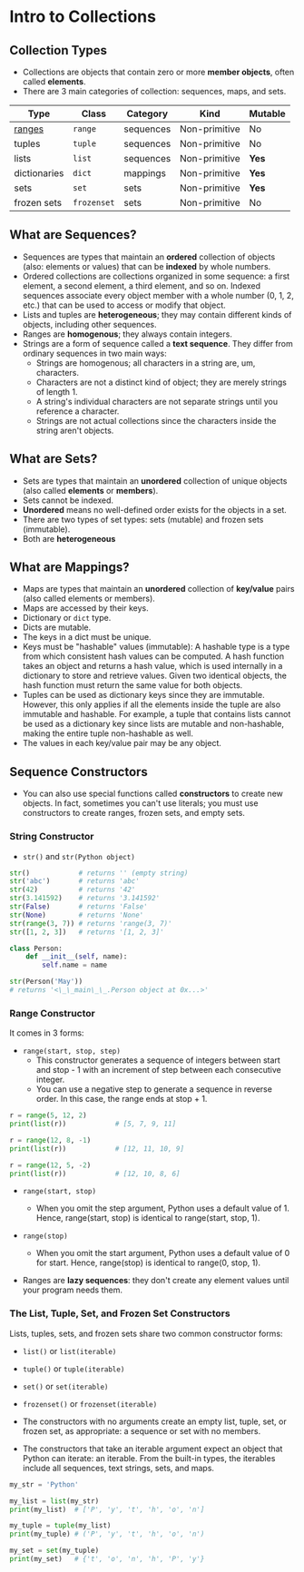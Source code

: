 # Intro to Collections

## Collection Types

- Collections are objects that contain zero or more **member objects**, often called **elements**.
- There are 3 main categories of collection: sequences, maps, and sets.

| Type                | Class       | Category  | Kind          | Mutable |
| ------------------- | ----------- | --------- | ------------- | ------- |
| [ranges](10.ranges) | `range`     | sequences | Non-primitive | No      |
| tuples              | `tuple`     | sequences | Non-primitive | No      |
| lists               | `list`      | sequences | Non-primitive | **Yes** |
| dictionaries        | `dict`      | mappings  | Non-primitive | **Yes** |
| sets                | `set`       | sets      | Non-primitive | **Yes** |
| frozen sets         | `frozenset` | sets      | Non-primitive | No      |
## What are Sequences?

- Sequences are types that maintain an **ordered** collection of objects (also: elements or values) that can be **indexed** by whole numbers.
- Ordered collections are collections organized in some sequence: a first element, a second element, a third element, and so on. Indexed sequences associate every object member with a whole number (0, 1, 2, etc.) that can be used to access or modify that object. 
- Lists and tuples are **heterogeneous**; they may contain different kinds of objects, including other sequences.
- Ranges are **homogenous**; they always contain integers.
- Strings are a form of sequence called a **text sequence**. They differ from ordinary sequences in two main ways:
    - Strings are homogenous; all characters in a string are, um, characters.
    - Characters are not a distinct kind of object; they are merely strings of length 1.
    - A string's individual characters are not separate strings until you reference a character.
    - Strings are not actual collections since the characters inside the string aren't objects.

## What are Sets?

- Sets are types that maintain an **unordered** collection of unique objects (also called **elements** or **members**).
- Sets cannot be indexed.
- **Unordered** means no well-defined order exists for the objects in a set.
- There are two types of set types: sets (mutable) and frozen sets (immutable).
- Both are **heterogeneous**

## What are Mappings?

- Maps are types that maintain an **unordered** collection of **key/value** pairs (also called elements or members).
- Maps are accessed by their keys.
- Dictionary or `dict` type.
- Dicts are mutable.
- The keys in a dict must be unique.
- Keys must be "hashable" values (immutable): A hashable type is a type from which consistent hash values can be computed. A hash function takes an object and returns a hash value, which is used internally in a dictionary to store and retrieve values. Given two identical objects, the hash function must return the same value for both objects.
- Tuples can be used as dictionary keys since they are immutable. However, this only applies if all the elements inside the tuple are also immutable and hashable. For example, a tuple that contains lists cannot be used as a dictionary key since lists are mutable and non-hashable, making the entire tuple non-hashable as well.
- The values in each key/value pair may be any object.

## Sequence Constructors

- You can also use special functions called **constructors** to create new objects. In fact, sometimes you can't use literals; you must use constructors to create ranges, frozen sets, and empty sets.

### String Constructor

- `str()` and `str(Python object)`
```python
str()            # returns '' (empty string)
str('abc')       # returns 'abc'
str(42)          # returns '42'
str(3.141592)    # returns '3.141592'
str(False)       # returns 'False'
str(None)        # returns 'None'
str(range(3, 7)) # returns 'range(3, 7)'
str([1, 2, 3])   # returns '[1, 2, 3]'

class Person:
    def __init__(self, name):
        self.name = name

str(Person('May'))
# returns '<\_\_main\_\_.Person object at 0x...>'
```

### Range Constructor

It comes in 3 forms:

- `range(start, stop, step)`
    - This constructor generates a sequence of integers between start and stop - 1 with an increment of step between each consecutive integer.
    - You can use a negative step to generate a sequence in reverse order. In this case, the range ends at stop + 1. 

```python
r = range(5, 12, 2)
print(list(r))            # [5, 7, 9, 11]

r = range(12, 8, -1)
print(list(r))            # [12, 11, 10, 9]

r = range(12, 5, -2)
print(list(r))            # [12, 10, 8, 6]
```

- `range(start, stop)`

    - When you omit the step argument, Python uses a default value of 1. Hence, range(start, stop) is identical to range(start, stop, 1).

- `range(stop)`

    - When you omit the start argument, Python uses a default value of 0 for start. Hence, range(stop) is identical to range(0, stop, 1).

- Ranges are **lazy sequences**: they don't create any element values until your program needs them.

### The List, Tuple, Set, and Frozen Set Constructors

Lists, tuples, sets, and frozen sets share two common constructor forms:

- `list()` or `list(iterable)`
- `tuple()` or `tuple(iterable)`
- `set()` or `set(iterable)`
- `frozenset()` or `frozenset(iterable)`

- The constructors with no arguments create an empty list, tuple, set, or frozen set, as appropriate: a sequence or set with no members.
- The constructors that take an iterable argument expect an object that Python can iterate: an iterable. From the built-in types, the iterables include all sequences, text strings, sets, and maps.

```python
my_str = 'Python'

my_list = list(my_str)
print(my_list)  # ['P', 'y', 't', 'h', 'o', 'n']

my_tuple = tuple(my_list)
print(my_tuple) # ('P', 'y', 't', 'h', 'o', 'n')

my_set = set(my_tuple)
print(my_set)   # {'t', 'o', 'n', 'h', 'P', 'y'}
```
